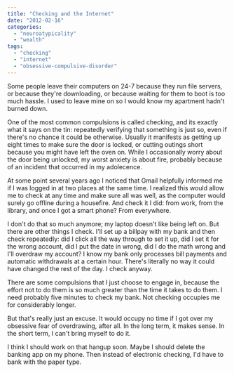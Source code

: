 ```yaml
---
title: "Checking and the Internet"
date: "2012-02-16"
categories: 
  - "neuroatypicality"
  - "wealth"
tags: 
  - "checking"
  - "internet"
  - "obsessive-compulsive-disorder"
---
```


Some people leave their computers on 24-7 because they run file servers, or because they're downloading, or because waiting for them to boot is too much hassle. I used to leave mine on so I would know my apartment hadn't burned down.

One of the most common compulsions is called checking, and its exactly what it says on the tin: repeatedly verifying that something is just so, even if there's no chance it could be otherwise. Usually it manifests as getting up eight times to make sure the door is locked, or cutting outings short because you might have left the oven on. While I occasionally worry about the door being unlocked, my worst anxiety is about fire, probably because of an incident that occurred in my adolecence.

At some point several years ago I noticed that Gmail helpfully informed me if I was logged in at two places at the same time. I realized this would allow me to check at any time and make sure all was well, as the computer would surely go offline during a housefire. And check it I did: from work, from the library, and once I got a smart phone? From everywhere.

I don't do that so much anymore; my laptop doesn't like being left on. But there are other things I check. I'll set up a billpay with my bank and then check repeatedly: did I click all the way through to set it up, did I set it for the wrong account, did I put the date in wrong, did I do the math wrong and I'll overdraw my account? I know my bank only processes bill payments and automatic withdrawals at a certain hour. There's literally no way it could have changed the rest of the day. I check anyway.

There are some compulsions that I just choose to engage in, because the effort not to do them is so much greater than the time it takes to do them. I need probably five minutes to check my bank. Not checking occupies me for considerably longer.

But that's really just an excuse. It would occupy no time if I got over my obsessive fear of overdrawing, after all. In the long term, it makes sense. In the short term, I can't bring myself to do it.

I think I should work on that hangup soon. Maybe I should delete the banking app on my phone. Then instead of electronic checking, I'd have to bank with the paper type.
